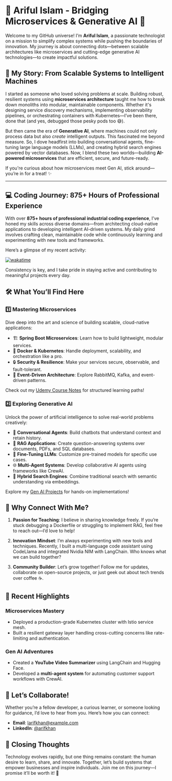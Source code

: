 

# 🌟 Ariful Islam - Bridging Microservices & Generative AI 🚀

Welcome to my GitHub universe! I’m **Ariful Islam**, a passionate technologist on a mission to simplify complex systems while pushing the boundaries of innovation. My journey is about connecting dots—between scalable architectures like microservices and cutting-edge generative AI technologies—to create impactful solutions.



## 📖 My Story: From Scalable Systems to Intelligent Machines

I started as someone who loved solving problems at scale. Building robust, resilient systems using **microservices architecture** taught me how to break down monoliths into modular, maintainable components. Whether it's designing service discovery mechanisms, implementing observability pipelines, or orchestrating containers with Kubernetes—I’ve been there, done that (and yes, debugged those pesky pods too 😅).

But then came the era of **Generative AI**, where machines could not only process data but also *create* intelligent outputs. This fascinated me beyond measure. So, I dove headfirst into building conversational agents, fine-tuning large language models (LLMs), and creating hybrid search engines powered by vector databases. Now, I blend these two worlds—building **AI-powered microservices** that are efficient, secure, and future-ready.

If you're curious about how microservices meet Gen AI, stick around—you’re in for a treat! ✨

---

## 💻 Coding Journey: 875+ Hours of Professional Experience

With over **875+ hours of professional industrial coding experience**, I’ve honed my skills across diverse domains—from architecting cloud-native applications to developing intelligent AI-driven systems. My daily grind involves crafting clean, maintainable code while continuously learning and experimenting with new tools and frameworks.

Here’s a glimpse of my recent activity:

[![wakatime](https://wakatime.com/badge/user/d7c6de35-a8a3-4ac5-b46e-25fdc5c0ebba.svg)](https://wakatime.com/@d7c6de35-a8a3-4ac5-b46e-25fdc5c0ebba)

Consistency is key, and I take pride in staying active and contributing to meaningful projects every day.


## 🛠️ What You’ll Find Here

### 1️⃣ **Mastering Microservices**
Dive deep into the art and science of building scalable, cloud-native applications:

- 🏗️ **Spring Boot Microservices**: Learn how to build lightweight, modular services.
- 🐳 **Docker & Kubernetes**: Handle deployment, scalability, and orchestration like a pro.
- 🔒 **Security & Resilience**: Make your services secure, observable, and fault-tolerant.
- 💬 **Event-Driven Architecture**: Explore RabbitMQ, Kafka, and event-driven patterns.

Check out my [Udemy Course Notes](https://github.com/yourusername/microservices-course-notes) for structured learning paths!

### 2️⃣ **Exploring Generative AI**
Unlock the power of artificial intelligence to solve real-world problems creatively:

- 🤖 **Conversational Agents**: Build chatbots that understand context and retain history.
- 📄 **RAG Applications**: Create question-answering systems over documents, PDFs, and SQL databases.
- 🔧 **Fine-Tuning LLMs**: Customize pre-trained models for specific use cases.
- 🌐 **Multi-Agent Systems**: Develop collaborative AI agents using frameworks like CrewAI.
- 🧠 **Hybrid Search Engines**: Combine traditional search with semantic understanding via embeddings.

Explore my [Gen AI Projects]([https://github.com/yourusername/genai-projects](https://github.com/devarifkhan/GenAI_Langchain_HuggingFace.git)) for hands-on implementations!



## 🌈 Why Connect With Me?

1. **Passion for Teaching**: I believe in sharing knowledge freely. If you’re stuck debugging a Dockerfile or struggling to implement RAG, feel free to reach out—I’d love to help!
   
2. **Innovation Mindset**: I’m always experimenting with new tools and techniques. Recently, I built a multi-language code assistant using CodeLlama and integrated Nvidia NIM with LangChain. Who knows what we can build together?

3. **Community Builder**: Let’s grow together! Follow me for updates, collaborate on open-source projects, or just geek out about tech trends over coffee ☕.



## 🎯 Recent Highlights

### Microservices Mastery
- Deployed a production-grade Kubernetes cluster with Istio service mesh.
- Built a resilient gateway layer handling cross-cutting concerns like rate-limiting and authentication.

### Gen AI Adventures
- Created a **YouTube Video Summarizer** using LangChain and Hugging Face.
- Developed a **multi-agent system** for automating customer support workflows with CrewAI.



## 🤝 Let’s Collaborate!

Whether you’re a fellow developer, a curious learner, or someone looking for guidance, I’d love to hear from you. Here’s how you can connect:

- **Email**: [larifkhan@example.com](mailto:arifcse209@gmail.com)
- **LinkedIn**: [@arifkhan](https://www.linkedin.com/in/devarifkhan)



## 🚀 Closing Thoughts

Technology evolves rapidly, but one thing remains constant: the human desire to learn, share, and innovate. Together, let’s build systems that empower businesses and inspire individuals. Join me on this journey—I promise it’ll be worth it! 🌟

